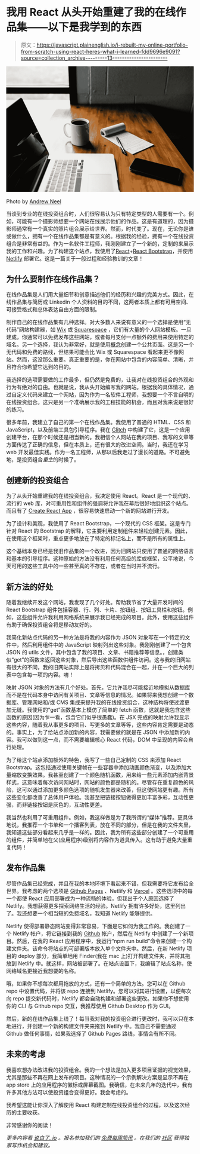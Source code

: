# 我用 React 从头开始重建了我的在线作品集——以下是我学到的东西

> 原文：<https://javascript.plainenglish.io/i-rebuilt-my-online-portfolio-from-scratch-using-react-heres-what-i-learned-fdd9696e9091?source=collection_archive---------13----------------------->

![](img/76eefadb720ee3fda0876c6e7aa2e128.png)

Photo by [Andrew Neel](https://unsplash.com/@andrewtneel)

当谈到专业的在线投资组合时，人们很容易认为只有特定类型的人需要有一个。例如，可能有一个摄影师想要一个网站在线展示他们的作品。这是有道理的，因为摄影师通常有一个真实的照片组合展示给世界。然而，时代变了。现在，无论你是谁或做什么，拥有一个在线作品集都是有意义的。根据我的经验，拥有一个在线投资组合是非常有益的。作为一名软件工程师，我刚刚建立了一个新的，定制的来展示我的工作和兴趣。为了构建这个站点，我使用了[React](https://reactjs.org/)+[React Bootstrap](https://react-bootstrap.github.io/)，并使用 [Netlify](http://netlify.com) 部署它。这是一篇关于一般过程和经验教训的文章！

## 为什么要制作在线作品集？

在线作品集是人们用大量细节和创意描述他们的经历和兴趣的完美方式。因此，在线作品集与简历或 Linkedin 个人资料的目的不同，这两者本质上都有可用空间、可接受格式和总体表达自由方面的限制。

制作自己的在线作品集有几种选择。对大多数人来说有意义的一个选择是使用“无代码”网站构建器，如 [Wix](https://www.wix.com/) 或 [Squarespace](https://www.squarespace.com/) ，它们有大量的个人网站模板。一旦建成，你通常可以免费发布这些网站，或者每月支付一点额外的费用来使用特定的域名。另一个选择，我认为非常好，就是使用[概念](https://www.notion.so/)创建一个公共页面。这是另一个无代码和免费的路线，但结果可能会比 Wix 或 Squarespace 看起来更不像网站。然而，这没那么重要。真正重要的是，你在网站中包含的内容简单、清晰，并且符合你希望它达到的目的。

我选择的选项需要做的工作最多，但仍然是免费的，让我对在线投资组合的外观和行为有绝对的自由。也就是说，我从头开始编写我的网站。根据我的具体情况，通过自定义代码来建立一个网站，因为作为一名软件工程师，我想要一个不言自明的在线投资组合。这只是另一个准确展示我的工程技能的机会，而且对我来说是很好的练习。

很多年前，我建立了自己的第一个在线作品集。我使用了普通的 HTML、CSS 和 JavaScript，以及前端工具包引导程序。我在 [Glitch](https://glitch.com/) 中构建了它，这是一个应用创建平台，在那个时候还是相当新的。我相信个人网站在我的项目、我写的文章等方面传达了正确的信息，但在本质上，还有很大的改进空间。当时，我还在学习 web 开发最佳实践。作为一名工程师，从那以后我走过了漫长的道路。不可避免地，是投资组合*重生*的时候了。

## 创建新的投资组合

为了从头开始重建我的在线投资组合，我决定使用 React。React 是一个现代的、流行的 web 库，对可重用性和组件的强调将允许我在幕后很好地组织这个站点。而且有了 [Create React App](https://create-react-app.dev/) ，很容易快速启动一个新的网站进行开发。

为了设计和美观，我使用了 React Bootstrap，一个现代的 CSS 框架。这是专门针对 React 的 Bootstrap 的解释，它主要利用定制组件来轻松创建元素。因此，在使用这个框架时，重点更多地放在了特定的标记名上，而不是所有的属性上。

这个基础本身已经是我旧作品集的一个改进，因为旧网站只使用了普通的网络语言和基本的引导程序。这种原始的方法没有利用任何高级的库或框架，公平地说，今天可用的这些工具中的一些甚至真的不存在，或者在当时并不流行。

## 新方法的好处

随着我继续开发这个网站，我发现了几个好处。帮助我节省了大量开发时间的 React Bootstrap 组件包括容器、行、列、卡片、按钮组、按钮工具栏和按钮。例如，这些组件允许我利用网格系统来展示我已经完成的项目。此外，使用这些组件有助于确保投资组合将是移动友好的。

我简化新站点代码的另一种方法是将我的内容作为 JSON 对象写在一个特定的文件中，然后利用组件中的 JavaScript 映射列出这些对象。我刚刚创建了一个包含 JSON 的 utils 文件，其中包含了我的项目、文章、书籍推荐等信息。，创建类似“get”的函数来返回这些对象，然后导出这些函数供组件访问。这与我的旧网站有很大的不同，我的旧网站实际上是将拷贝和代码混合在一起，并在一个巨大的列表中包含每一项的内容。唷！

映射 JSON 对象的方法有几个好处。首先，它允许我尽可能接近地模拟从数据库而不是在代码本身中访问有关项目、文章等信息的情况。如果将来我想创建一个数据库、管理网站和/或 CMS 集成来提升我的在线投资组合，这种结构将使过渡更加无缝。我使用的“get”函数基本上模仿了简单的 fetch 函数，这就是我包含这些函数的原因(因为乍一看，包含它们似乎很愚蠢)。在 JSX 完成的映射允许我显示这些内容，随着我从事更多的项目、写更多的文章等等，这些内容肯定需要是动态的。事实上，为了给站点添加新的内容，我需要做的就是在 JSON 中添加新的内容。我可以做到这一点，而不需要编辑核心 React 代码，DOM 中呈现的内容会自行处理。

为了给这个站点添加额外的特色，我写了一些自己定制的 CSS 来添加 React Bootstrap。这包括通过使用关键帧在一些容器中添加动画颜色渐变，以及添加大量缩放变换效果。我甚至创建了一个颜色随机函数，用来给一些元素添加内嵌背景样式，这意味着每次访问网站时，网站的颜色都是随机的。尽管存在重复颜色的风险，这可以通过添加更多颜色选项的随机发生器来改善，但这使网站更有趣。所有这些变化都改善了总体用户体验。我甚至把链接按钮做得更加丰富多彩，互动性更强，而非链接按钮是灰色的，互动性更差。

我当然也利用了可重用组件。例如，我这样做是为了我所谓的“媒体”推荐。更具体地说，我推荐一个书单和一个播客列表，放在不同的部分，但是在我的文件夹里，我知道这些部分看起来几乎是一样的。因此，我为所有这些部分创建了一个可重用的组件，并简单地在父(应用程序)级别将内容作为道具传入。这有助于避免大量重复代码！

## 发布作品集

尽管作品集已经完成，并且在我的本地环境下看起来不错，但我需要将它发布给全世界。我考虑的两个选项是 [Github Pages](https://pages.github.com/) 、Netlify 和 [Vercel](https://vercel.com/dashboard) 。这些选项中的每一个都使 React 应用部署成为一种流畅的体验，但我出于个人原因选择了 Netlify。我想获得更多探索网络生活的经验。Netlify 拥有许多好处，这里列出了。我还想要一个相当短的免费域名，我知道 Netlify 能够提供。

Netlify 使得部署静态网站变得非常容易，下面是它如何为我工作的。我创建了一个 Netlify 帐户，将它链接到我的 [Github](https://github.com/) 帐户，然后在 Netlify 中创建了一个新项目。然后，在我的 React 应用程序中，我运行“npm run build”命令来创建一个构建文件夹。该命令将站点的可部署版本放入单个文件夹中。然后，在新 Netlify 项目的 deploy 部分，我简单地用 Finder(我在 mac 上)打开构建文件夹，并将其拖放到 Netlify 中。就这样，网站被部署了。在站点设置下，我编辑了站点名称，使网络域名更接近我想要的名称。

哦，如果你不想每次都用拖放的方式，还有一个简单的方法。您可以在 Github repo 中设置代码，并将该 repo 连接到 Netlify。您可以对其进行设置，以便每次向 repo 提交新代码时，Netlify 都会自动构建和部署这些更改。如果你不想使用你的 CLI 与 Github repo 交互，我推荐使用 Github Desktop 作为 GUI。

然后，新的在线作品集上线了！每当我对我的投资组合进行更改时，我可以只在本地进行，并创建一个新的构建文件夹来拖到 Netlify 中。我自己不需要通过 Github 做任何事情，如果我选择了 Github Pages 路线，事情会有所不同。

## 未来的考虑

我喜欢想办法改进我的投资组合。我的一个想法是加入更多项目证据的视觉效果，尤其是那些不再在网上发布的项目。这种情况的一个示例解决方案是显示不再在 app store 上的应用程序的徽标或屏幕截图。我确信，在未来几年的迭代中，我有许多其他方法可以使投资组合变得更好。我会考虑的。

我希望这能让你深入了解使用 React 构建定制在线投资组合的过程，以及这次经历的主要收获。

非常感谢你的阅读！

*更多内容看* [*说白了. io*](http://plainenglish.io/) *。报名参加我们的* [*免费每周简讯*](http://newsletter.plainenglish.io/) *。在我们的* [*社区*](https://discord.gg/GtDtUAvyhW) *获得独家写作机会和建议。*